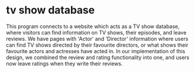 # tv show database

This program connects to a website which acts as a TV show database, where 
visitors can find information on TV shows, their episodes, and leave reviews. 
We have pages with 'Actor' and 'Director' information where users can find
TV shows directed by their favourite directors, or what shows their favourite actors
and actresses have acted in. In our implementation of this design, we combined the 
review and rating functionality into one, and users now leave ratings when they write
their reviews.
